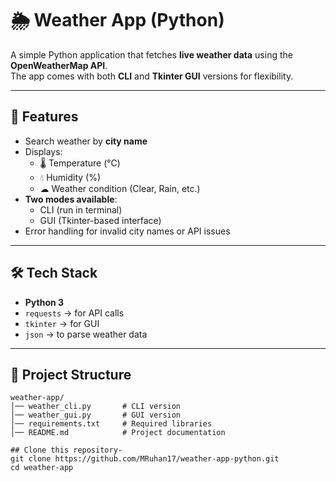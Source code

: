 # 🌦 Weather App (Python)

A simple Python application that fetches **live weather data** using the **OpenWeatherMap API**.  
The app comes with both **CLI** and **Tkinter GUI** versions for flexibility.  

---

## 🚀 Features
- Search weather by **city name**
- Displays:
  - 🌡 Temperature (°C)
  - 💧 Humidity (%)
  - ☁ Weather condition (Clear, Rain, etc.)
- **Two modes available**:
  - CLI (run in terminal)
  - GUI (Tkinter-based interface)
- Error handling for invalid city names or API issues  

---

## 🛠 Tech Stack
- **Python 3**
- `requests` → for API calls  
- `tkinter` → for GUI  
- `json` → to parse weather data  

---

## 📂 Project Structure
```plaintext
weather-app/
│── weather_cli.py       # CLI version
│── weather_gui.py       # GUI version
│── requirements.txt     # Required libraries
│── README.md            # Project documentation

## Clone this repository-
git clone https://github.com/MRuhan17/weather-app-python.git
cd weather-app















